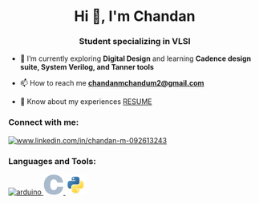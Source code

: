 <h1 align="center">Hi 👋, I'm Chandan</h1>
<h3 align="center">Student specializing in VLSI </h3>

- 🌱 I’m currently exploring **Digital Design** and learning **Cadence design suite, System Verilog, and Tanner tools**

- 📫 How to reach me **chandanmchandum2@gmail.com**

- 📄 Know about my experiences [RESUME](https://drive.google.com/file/d/1QobBRlZznHMgdX2yKfA2Mfb2Sxzj27DC/view?usp=sharing)

<h3 align="left">Connect with me:</h3>
<p align="left">
<a href="https://linkedin.com/in/www.linkedin.com/in/chandan-m-092613243" target="blank"><img align="center" src="https://raw.githubusercontent.com/rahuldkjain/github-profile-readme-generator/master/src/images/icons/Social/linked-in-alt.svg" alt="www.linkedin.com/in/chandan-m-092613243" height="30" width="40" /></a>
</p>

<h3 align="left">Languages and Tools:</h3>
<p align="left"> <a href="https://www.arduino.cc/" target="_blank" rel="noreferrer"> <img src="https://cdn.worldvectorlogo.com/logos/arduino-1.svg" alt="arduino" width="40" height="40"/> </a> <a href="https://www.cprogramming.com/" target="_blank" rel="noreferrer"> <img src="https://raw.githubusercontent.com/devicons/devicon/master/icons/c/c-original.svg" alt="c" width="40" height="40"/> </a> <a href="https://www.python.org" target="_blank" rel="noreferrer"> <img src="https://raw.githubusercontent.com/devicons/devicon/master/icons/python/python-original.svg" alt="python" width="40" height="40"/> </a> </p>
